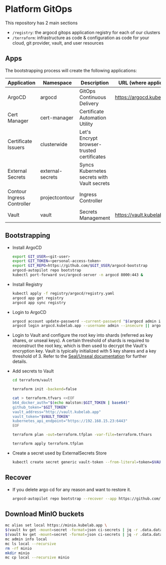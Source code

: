 # Platform GitOps

This repository has 2 main sections

- `/registry`: the argocd gitops application registry for each of our clusters
- `/terraform`: infrastructure as code & configuration as code for your cloud, git provider, vault, and user resources

## Apps

The bootstrapping process will create the following applications:

| Application              | Namespace        | Description                                 | URL (where applicable)             |
| ------------------------ | ---------------- | ------------------------------------------- | ---------------------------------- |
| ArgoCD                  | argocd           | GitOps Continuous Delivery                  | https://argocd.kubelab.app               |
| Cert Manager             | cert-manager     | Certificate Automation Utility              |                                    |
| Certificate Issuers      | clusterwide      | Let's Encrypt browser-trusted certificates  |                                    |
| External Secrets         | external-secrets | Syncs Kubernetes secrets with Vault secrets |                                    |
| Contour Ingress Controller | projectcontour    | Ingress Controller                          |                                    |
| Vault                    | vault            | Secrets Management                          | https://vault.kubelab.app                |

## Bootstrapping

- Install ArgoCD

  ```sh
  export GIT_USER=<git-user>
  export GIT_TOKEN=<personal-access-token>
  export GIT_REPO=https://github.com/$GIT_USER/argocd-bootstrap
  argocd-autopilot repo bootstrap
  kubectl port-forward svc/argocd-server -n argocd 8000:443 &
  ```

- Install Registry

  ```sh
  kubectl apply -f registry/argocd/registry.yaml
  argocd app get registry
  argocd app sync registry
  ```

- Login to ArgoCD

  ```sh
  argocd account update-password --current-password "$(argocd admin initial-password -n argocd | head -1)"
  argocd login argocd.kubelab.app --username admin --insecure || argocd login argocd.kubelab.app --username admin --insecure --core
  ```

- Login to Vault and configure the root key into shards (referred as key shares, or unseal keys). A certain threshold of shards is required to reconstruct the root key, which is then used to decrypt the Vault's encryption key. Vault is typically initialized with 5 key shares and a key threshold of 3. Refer to the [Seal/Unseal documentation](https://developer.hashicorp.com/vault/docs/concepts/seal#seal-unseal) for further details.

- Add secrets to Vault

  ```sh
  cd terraform/vault

  terraform init -backend=false

  cat > terraform.tfvars <<EOF
  b64_docker_auth="$(echo malston:$GIT_TOKEN | base64)"
  github_token="$GIT_TOKEN"
  vault_address="http://vault.kubelab.app"
  vault_token="$VAULT_TOKEN"
  kubernetes_api_endpoint="https://192.168.15.23:6443"
  EOF

  terraform plan -out=terraform.tfplan -var-file=terraform.tfvars

  terraform apply terraform.tfplan
  ```

- Create a secret used by ExternalSecrets Store

  ```sh
  kubectl create secret generic vault-token --from-literal=token=$VAULT_TOKEN --namespace=external-secrets-operator
  ```

## Recover

- If you delete argo cd for any reason and want to restore it.

  ```sh
  argocd-autopilot repo bootstrap --recover --app https://github.com/malston/argocd-bootstrap/bootstrap/argo-cd
  ```

## Download MinIO buckets

  ```sh
  mc alias set local https://minio.kubelab.app \
  $(vault kv get -mount=secret -format=json ci-secrets | jq -r .data.data.accesskey) \
  $(vault kv get -mount=secret -format=json ci-secrets | jq -r .data.data.secretkey)
  mc admin info local
  mc ls local --recursive
  rm -rf minio
  mkdir minio
  mc cp local --recursive minio
  ```